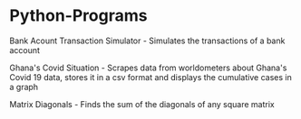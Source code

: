 # Python-Programs

Bank Acount Transaction Simulator - Simulates the transactions of a bank account 

Ghana's Covid Situation - Scrapes data from worldometers about Ghana's Covid 19 data, stores it in a csv format and displays the cumulative cases in a graph

Matrix Diagonals - Finds the sum of the diagonals of any square matrix
